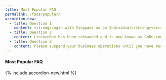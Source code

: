 ```yaml
---
title: Most Popular FAQ
permalink: /faqs/popular/
accordion-new:
  - title: Question 1
    content: <strong>Login with Singpass as an Individual</strong><br><br>The quick, brown fox jumps over a lazy dog. DJs flock by when MTV ax quiz prog. Junk MTV quiz graced by fox whelps. Bawds jog, flick quartz, vex nymphs. Waltz, bad nymph, for quick jigs vex! Fox nymphs grab quick-jived waltz. Brick quiz whangs jumpy veldt fox. Bright vixens.<br><br><strong>Login with Corppass to Manage Corporate Transactions</strong><br><br>The quick, brown fox jumps over a lazy dog. DJs flock by when MTV ax quiz prog. Junk MTV quiz graced by fox whelps. Bawds jog, flick quartz, vex nymphs. Waltz, bad nymph, for quick jigs vex! Fox nymphs grab quick-jived waltz. Brick quiz whangs jumpy veldt fox. Bright vixens.<br><br><strong>Start a New Business in Singapore</strong><br><br>The quick, brown fox jumps over a lazy dog. DJs flock by when MTV ax quiz prog. Junk MTV quiz graced by fox whelps. Bawds jog, flick quartz, vex nymphs. Waltz, bad nymph, for quick jigs vex! Fox nymphs grab quick-jived waltz. Brick quiz whangs jumpy veldt fox. Bright vixens.<br><br><strong>Run and Grow My Business</strong><br><br>The quick, brown fox jumps over a lazy dog. DJs flock by when MTV ax quiz prog. Junk MTV quiz graced by fox whelps. Bawds jog, flick quartz, vex nymphs. Waltz, bad nymph, for quick jigs vex! Fox nymphs grab quick-jived waltz. Brick quiz whangs jumpy veldt fox. Bright vixens.
  - title: Question 2
    content: LicenceOne has been rebranded and is now known as GoBusiness Licensing. The Self-Service feature has all the same functions as LicenceOne and we have also added the new Guided Journey feature to walk beginners through the licensing process.<br><br>This feature is currently only available for food & beverage businesses, and we are working on expanding this to other industries. In our mission to make the licensing process simpler, better and faster, we will be rolling out further enhancements to the Self-Service feature in phases.
  - title: Question 3
    content: Please suspend your business operations until you have received the official email notification of approval.<br><br>If there are conditions imposed on the approval of your general exemption, these conditions will be indicated in your official email notification of approval. Alternatively, you may login to <a href="https://www.gobusiness.gov.sg/exemptions" target="_blank">https://www.gobusiness.gov.sg/exemptions</a> to check your exemption application for any conditions to your approval.<br><br>You will be allowed to continue operations if the status of your general exemption is reflected as either “approved” or “permitted”.<br><br>If you are still not sure which option to select, please contact us <a href="/contact-us/">here</a>.
---
```


#### Most Popular FAQ
{% include accordion-new.html %}

<script src="/jquery/bp-menu-new-tab.js"></script>
